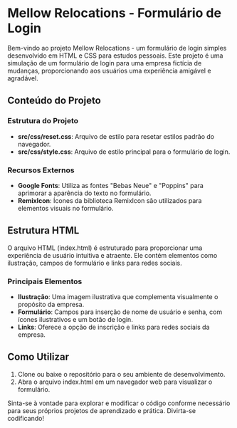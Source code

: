 <h1>Mellow Relocations - Formulário de Login</h1>
<p>Bem-vindo ao projeto Mellow Relocations - um formulário de login simples desenvolvido em HTML e CSS para estudos pessoais. Este projeto é uma simulação de um formulário de login para uma empresa fictícia de mudanças, proporcionando aos usuários uma experiência amigável e agradável.</p>

<h2>Conteúdo do Projeto</h2>
<h3>Estrutura do Projeto</h3>
<ul>
  <li><strong>src/css/reset.css</strong>: Arquivo de estilo para resetar estilos padrão do navegador.</li>
  <li><strong>src/css/style.css</strong>: Arquivo de estilo principal para o formulário de login.</li>
</ul>
<h3>Recursos Externos</h3>
<ul>
  <li><strong>Google Fonts</strong>: Utiliza as fontes "Bebas Neue" e "Poppins" para aprimorar a aparência do texto no formulário.</li>
  <li><strong>RemixIcon</strong>: Ícones da biblioteca RemixIcon são utilizados para elementos visuais no formulário.</li>
</ul>

<h2>Estrutura HTML</h2>
<p>O arquivo HTML (index.html) é estruturado para proporcionar uma experiência de usuário intuitiva e atraente. Ele contém elementos como ilustração, campos de formulário e links para redes sociais.</p>

<h3>Principais Elementos</h3>
<ul>
  <li><strong>Ilustração</strong>: Uma imagem ilustrativa que complementa visualmente o propósito da empresa.</li>
  <li><strong>Formulário</strong>: Campos para inserção de nome de usuário e senha, com ícones ilustrativos e um botão de login.</li>
  <li><strong>Links</strong>: Oferece a opção de inscrição e links para redes sociais da empresa.</li>
</ul>

<h2>Como Utilizar</h2>
<ol>
  <li>Clone ou baixe o repositório para o seu ambiente de desenvolvimento.</li>
  <li>Abra o arquivo index.html em um navegador web para visualizar o formulário.</li>
</ol>

<p>Sinta-se à vontade para explorar e modificar o código conforme necessário para seus próprios projetos de aprendizado e prática. Divirta-se codificando!</p>
